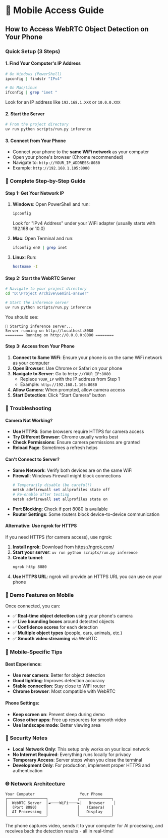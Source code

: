 # 📱 Mobile Access Guide

## How to Access WebRTC Object Detection on Your Phone

### Quick Setup (3 Steps)

#### 1. **Find Your Computer's IP Address**
```bash
# On Windows (PowerShell)
ipconfig | findstr "IPv4"

# On Mac/Linux
ifconfig | grep "inet "
```
Look for an IP address like `192.168.1.XXX` or `10.0.0.XXX`

#### 2. **Start the Server**
```bash
# From the project directory
uv run python scripts/run.py inference
```

#### 3. **Connect from Your Phone**
- Connect your phone to the **same WiFi network** as your computer
- Open your phone's browser (Chrome recommended)
- Navigate to: `http://YOUR_IP_ADDRESS:8080`
- Example: `http://192.168.1.105:8080`

### 🎯 Complete Step-by-Step Guide

#### Step 1: Get Your Network IP
1. **Windows**: Open PowerShell and run:
   ```powershell
   ipconfig
   ```
   Look for "IPv4 Address" under your WiFi adapter (usually starts with 192.168 or 10.0)

2. **Mac**: Open Terminal and run:
   ```bash
   ifconfig en0 | grep inet
   ```

3. **Linux**: Run:
   ```bash
   hostname -I
   ```

#### Step 2: Start the WebRTC Server
```bash
# Navigate to your project directory
cd "D:\Project Archive\Gemini-answer"

# Start the inference server
uv run python scripts/run.py inference
```

You should see:
```
🚀 Starting inference server...
Server running on http://localhost:8080
======== Running on http://0.0.0.0:8080 ========
```

#### Step 3: Access from Your Phone
1. **Connect to Same WiFi**: Ensure your phone is on the same WiFi network as your computer
2. **Open Browser**: Use Chrome or Safari on your phone
3. **Navigate to Server**: Go to `http://YOUR_IP:8080`
   - Replace `YOUR_IP` with the IP address from Step 1
   - Example: `http://192.168.1.105:8080`
4. **Allow Camera**: When prompted, allow camera access
5. **Start Detection**: Click "Start Camera" button

### 🔧 Troubleshooting

#### Camera Not Working?
- **Use HTTPS**: Some browsers require HTTPS for camera access
- **Try Different Browser**: Chrome usually works best
- **Check Permissions**: Ensure camera permissions are granted
- **Reload Page**: Sometimes a refresh helps

#### Can't Connect to Server?
- **Same Network**: Verify both devices are on the same WiFi
- **Firewall**: Windows Firewall might block connections
  ```powershell
  # Temporarily disable (be careful!)
  netsh advfirewall set allprofiles state off
  # Re-enable after testing
  netsh advfirewall set allprofiles state on
  ```
- **Port Blocking**: Check if port 8080 is available
- **Router Settings**: Some routers block device-to-device communication

#### Alternative: Use ngrok for HTTPS
If you need HTTPS (for camera access), use ngrok:

1. **Install ngrok**: Download from https://ngrok.com/
2. **Start your server**: `uv run python scripts/run.py inference`
3. **Create tunnel**: 
   ```bash
   ngrok http 8080
   ```
4. **Use HTTPS URL**: ngrok will provide an HTTPS URL you can use on your phone

### 🎪 Demo Features on Mobile

Once connected, you can:
- ✅ **Real-time object detection** using your phone's camera
- ✅ **Live bounding boxes** around detected objects
- ✅ **Confidence scores** for each detection
- ✅ **Multiple object types** (people, cars, animals, etc.)
- ✅ **Smooth video streaming** via WebRTC

### 📱 Mobile-Specific Tips

#### Best Experience:
- **Use rear camera**: Better for object detection
- **Good lighting**: Improves detection accuracy
- **Stable connection**: Stay close to WiFi router
- **Chrome browser**: Most compatible with WebRTC

#### Phone Settings:
- **Keep screen on**: Prevent sleep during demo
- **Close other apps**: Free up resources for smooth video
- **Use landscape mode**: Better viewing area

### 🔐 Security Notes

- **Local Network Only**: This setup only works on your local network
- **No Internet Required**: Everything runs locally for privacy
- **Temporary Access**: Server stops when you close the terminal
- **Development Only**: For production, implement proper HTTPS and authentication

### 🌐 Network Architecture

```
Your Computer                    Your Phone
┌─────────────────┐             ┌──────────────┐
│  WebRTC Server  │◄────WiFi────►│   Browser    │
│  (Port 8080)    │             │   (Camera)   │
│  AI Processing  │             │   Display    │
└─────────────────┘             └──────────────┘
```

The phone captures video, sends it to your computer for AI processing, and receives back the detection results - all in real-time!
